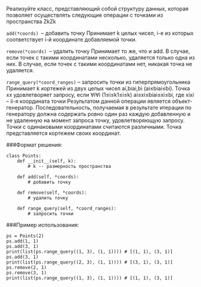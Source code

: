 Реализуйте класс, представляющий собой структуру данных, которая позволяет осуществлять
следующие операции с точками из пространства ZkZk

`add(*coords) `– добавить точку
Принимает k целых чисел, i-е из которых соответствует i-й координате добавляемой точки.

`remove(*coords) `– удалить точку
Принимает то же, что и add. В случае, если точек с такими координатами несколько,
удаляется только одна из них. В случае, если точек с такими координатами нет, никакая точка не удаляется.

`range_query(*coord_ranges)` – запросить точки из гиперпрямоугольника
Принимает k кортежей из двух целых чисел ai,biai,bi (ai≤biai≤bi).
Точка xx удовлетворяет запросу, если ∀i∀i (1≤i≤k1≤i≤k) ai≤xi≤biai≤xi≤bi, где xixi – ii-я координата точки
Результатом данной операции является объект-генератор. Последовательность, получаемая в результате
итерации по генератору должна содержать ровно один раз каждую добавленную и не удаленную на момент запроса точку,
удовлетворяющую запросу. Точки с одинаковыми координатами считаются различными.
Точка представляется кортежем своих координат.

###Формат решения:
```
class Points:
    def __init__(self, k):
        # k -- размерность пространства

    def add(self, *coords):
        # добавить точку

    def remove(self, *coords):
        # удалить точку

    def range_query(self, *coord_ranges):
        # запросить точки
 ```
###Пример использования:
```
ps = Points(2)
ps.add(1, 1)
ps.add(3, 1)
print(list(ps.range_query((1, 3), (1, 1)))) # [(1, 1), (3, 1)]
ps.add(3, 1)
print(list(ps.range_query((2, 3), (1, 1)))) # [(3, 1), (3, 1)]
ps.remove(2, 1)
ps.remove(3, 1)
print(list(ps.range_query((1, 3), (1, 1)))) # [(1, 1), (3, 1)]
```